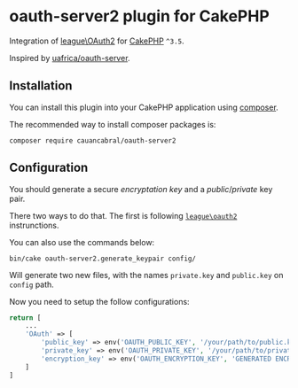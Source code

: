 # oauth-server2 plugin for CakePHP

Integration of [league\OAuth2](https://oauth2.thephpleague.com) for [CakePHP](https://cakephp.org) `^3.5`.

Inspired by [uafrica/oauth-server](https://github.com/uafrica/oauth-server).

## Installation

You can install this plugin into your CakePHP application using [composer](https://getcomposer.org).

The recommended way to install composer packages is:

```
composer require cauancabral/oauth-server2
```

## Configuration

You should generate a secure _encryptation key_ and a _public_/_private_ key pair.

There two ways to do that. The first is following [`league\oauth2`](https://oauth2.thephpleague.com/installation/) instrunctions.

You can also use the commands below:

`bin/cake oauth-server2.generate_keypair config/`

Will generate two new files, with the names `private.key` and `public.key` on `config` path.

Now you need to setup the follow configurations:

```php
return [
    ...
    'OAuth' => [
        'public_key' => env('OAUTH_PUBLIC_KEY', '/your/path/to/public.key'),
        'private_key' => env('OAUTH_PRIVATE_KEY', '/your/path/to/private.key'),
        'encryption_key' => env('OAUTH_ENCRYPTION_KEY', 'GENERATED ENCRYPTION KEY'),
    ]
]
```

